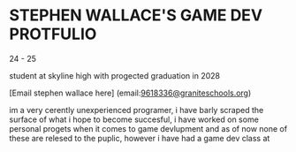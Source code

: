 # STEPHEN WALLACE'S GAME DEV PROTFULIO 

24 - 25

student at skyline high with progected graduation in 2028

[Email stephen wallace here] (email:9618336@graniteschools.org)

im a very cerently unexperienced programer, i have barly scraped the surface of what i hope to become succesful, i have worked on some personal progets when it comes to game devlupment and as of now none of these are relesed to the puplic, however i have had a game dev class at 

